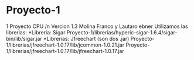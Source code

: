 # Proyecto-1
1 Proyecto CPU /n
Vercion 1.3
Molina Franco y Lautaro ebner
Utilizamos las librerias:
*Libreria: Sigar
        Proyecto-1/librerias/hyperic-sigar-1.6.4/sigar-bin/lib/sigar.jar
*Librerias: Jfreechart (son dos .jar)
        Proyecto-1/librerias/jfreechart-1.0.17/lib/jcommon-1.0.21.jar
        Proyecto-1/librerias/jfreechart-1.0.17/lib/jfreechart-1.0.17.jar

